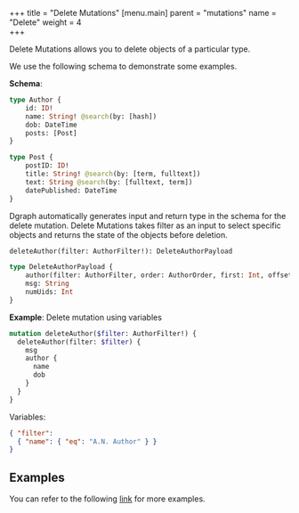 +++
title = "Delete Mutations"
[menu.main]
    parent = "mutations"
    name = "Delete"
    weight = 4   
+++

Delete Mutations allows you to delete objects of a particular type.

We use the following schema to demonstrate some examples.

**Schema**:
```graphql
type Author {
	id: ID!
	name: String! @search(by: [hash])
	dob: DateTime
	posts: [Post]
}

type Post {
	postID: ID!
	title: String! @search(by: [term, fulltext])
	text: String @search(by: [fulltext, term])
	datePublished: DateTime
}
```

Dgraph automatically generates input and return type in the schema for the delete mutation.
Delete Mutations takes filter as an input to select specific objects and returns the state of the objects before deletion.
```graphql
deleteAuthor(filter: AuthorFilter!): DeleteAuthorPayload

type DeleteAuthorPayload {
	author(filter: AuthorFilter, order: AuthorOrder, first: Int, offset: Int): [Author]
	msg: String
	numUids: Int
}
```

**Example**: Delete mutation using variables
```graphql
mutation deleteAuthor($filter: AuthorFilter!) {
  deleteAuthor(filter: $filter) {
    msg
    author {
      name
      dob
    }
  }
}
```
Variables:
```json
{ "filter":
  { "name": { "eq": "A.N. Author" } }
}
```

## Examples

You can refer to the following [link](https://github.com/dgraph-io/dgraph/blob/master/graphql/resolve/delete_mutation_test.yaml) for more examples.
